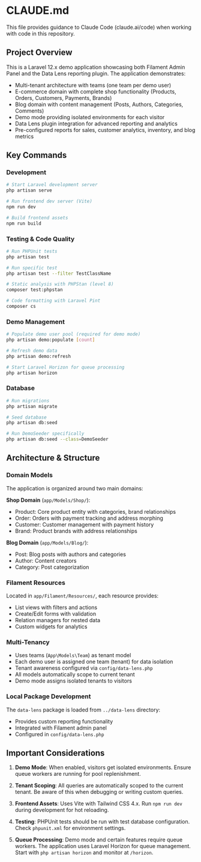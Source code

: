 # CLAUDE.md

This file provides guidance to Claude Code (claude.ai/code) when working with code in this repository.

## Project Overview

This is a Laravel 12.x demo application showcasing both Filament Admin Panel and the Data Lens reporting plugin. The application demonstrates:
- Multi-tenant architecture with teams (one team per demo user)
- E-commerce domain with complete shop functionality (Products, Orders, Customers, Payments, Brands)
- Blog domain with content management (Posts, Authors, Categories, Comments)
- Demo mode providing isolated environments for each visitor
- Data Lens plugin integration for advanced reporting and analytics
- Pre-configured reports for sales, customer analytics, inventory, and blog metrics

## Key Commands

### Development
```bash
# Start Laravel development server
php artisan serve

# Run frontend dev server (Vite)
npm run dev

# Build frontend assets
npm run build
```

### Testing & Code Quality
```bash
# Run PHPUnit tests
php artisan test

# Run specific test
php artisan test --filter TestClassName

# Static analysis with PHPStan (level 8)
composer test:phpstan

# Code formatting with Laravel Pint
composer cs
```

### Demo Management
```bash
# Populate demo user pool (required for demo mode)
php artisan demo:populate [count]

# Refresh demo data
php artisan demo:refresh

# Start Laravel Horizon for queue processing
php artisan horizon
```

### Database
```bash
# Run migrations
php artisan migrate

# Seed database
php artisan db:seed

# Run DemoSeeder specifically
php artisan db:seed --class=DemoSeeder
```

## Architecture & Structure

### Domain Models
The application is organized around two main domains:

**Shop Domain** (`app/Models/Shop/`):
- Product: Core product entity with categories, brand relationships
- Order: Orders with payment tracking and address morphing
- Customer: Customer management with payment history
- Brand: Product brands with address relationships

**Blog Domain** (`app/Models/Blog/`):
- Post: Blog posts with authors and categories
- Author: Content creators
- Category: Post categorization

### Filament Resources
Located in `app/Filament/Resources/`, each resource provides:
- List views with filters and actions
- Create/Edit forms with validation
- Relation managers for nested data
- Custom widgets for analytics

### Multi-Tenancy
- Uses teams (`App\Models\Team`) as tenant model
- Each demo user is assigned one team (tenant) for data isolation
- Tenant awareness configured via `config/data-lens.php`
- All models automatically scope to current tenant
- Demo mode assigns isolated tenants to visitors

### Local Package Development
The `data-lens` package is loaded from `../data-lens` directory:
- Provides custom reporting functionality
- Integrated with Filament admin panel
- Configured in `config/data-lens.php`

## Important Considerations

1. **Demo Mode**: When enabled, visitors get isolated environments. Ensure queue workers are running for pool replenishment.

2. **Tenant Scoping**: All queries are automatically scoped to the current tenant. Be aware of this when debugging or writing custom queries.

3. **Frontend Assets**: Uses Vite with Tailwind CSS 4.x. Run `npm run dev` during development for hot reloading.

4. **Testing**: PHPUnit tests should be run with test database configuration. Check `phpunit.xml` for environment settings.

5. **Queue Processing**: Demo mode and certain features require queue workers. The application uses Laravel Horizon for queue management. Start with `php artisan horizon` and monitor at `/horizon`.